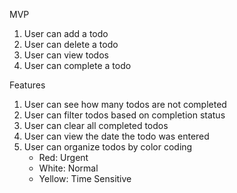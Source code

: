 MVP
1. User can add a todo
2. User can delete a todo
3. User can view todos
4. User can complete a todo

Features
1. User can see how many todos are not completed
2. User can filter todos based on completion status
3. User can clear all completed todos
4. User can view the date the todo was entered
5. User can organize todos by color coding
    * Red: Urgent
    * White: Normal
    * Yellow: Time Sensitive